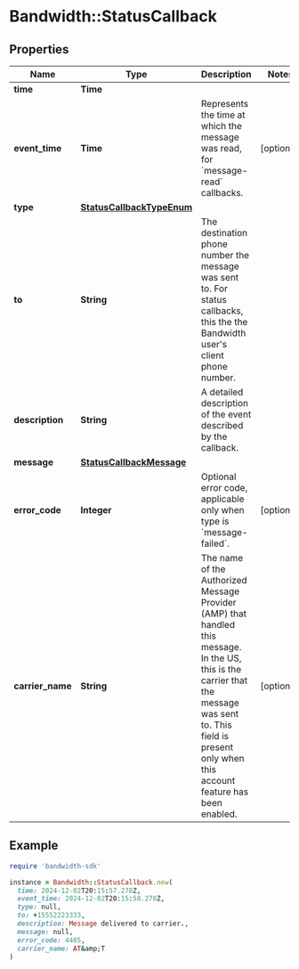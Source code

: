 # Bandwidth::StatusCallback

## Properties

| Name | Type | Description | Notes |
| ---- | ---- | ----------- | ----- |
| **time** | **Time** |  |  |
| **event_time** | **Time** | Represents the time at which the message was read, for &#x60;message-read&#x60; callbacks. | [optional] |
| **type** | [**StatusCallbackTypeEnum**](StatusCallbackTypeEnum.md) |  |  |
| **to** | **String** | The destination phone number the message was sent to. For status callbacks, this the the Bandwidth user&#39;s client phone number. |  |
| **description** | **String** | A detailed description of the event described by the callback. |  |
| **message** | [**StatusCallbackMessage**](StatusCallbackMessage.md) |  |  |
| **error_code** | **Integer** | Optional error code, applicable only when type is &#x60;message-failed&#x60;. | [optional] |
| **carrier_name** | **String** | The name of the Authorized Message Provider (AMP) that handled this message.  In the US, this is the carrier that the message was sent to. This field is present only when this account feature has been enabled. | [optional] |

## Example

```ruby
require 'bandwidth-sdk'

instance = Bandwidth::StatusCallback.new(
  time: 2024-12-02T20:15:57.278Z,
  event_time: 2024-12-02T20:15:58.278Z,
  type: null,
  to: +15552223333,
  description: Message delivered to carrier.,
  message: null,
  error_code: 4405,
  carrier_name: AT&amp;T
)
```

